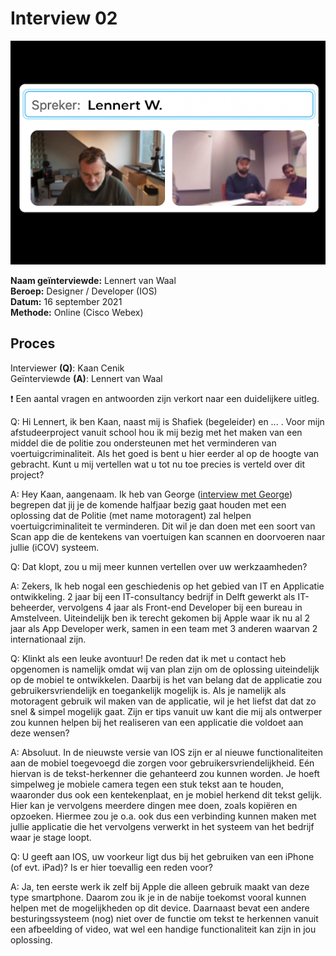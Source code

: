 # Interview 02

![](../../.gitbook/assets/gesprek-Lennert-02.png)

**Naam geïnterviewde:** Lennert van Waal \
**Beroep:** Designer / Developer (IOS) \
**Datum:** 16 september 2021\
**Methode:** Online (Cisco Webex)

## Proces

Interviewer **(Q)**: Kaan Cenik \
Geïnterviewde **(A)**: Lennert van Waal

❗ Een aantal vragen en antwoorden zijn verkort naar een duidelijkere uitleg.

Q: Hi Lennert, ik ben Kaan, naast mij is Shafiek (begeleider) en ... . Voor mijn afstudeerproject vanuit school hou ik mij bezig met het maken van een middel die de politie zou ondersteunen met het verminderen van voertuigcriminaliteit. Als het goed is bent u hier eerder al op de hoogte van gebracht. Kunt u mij vertellen wat u tot nu toe precies is verteld over dit project?

A: Hey Kaan, aangenaam. Ik heb van George ([interview met George](https://www.notion.so/Interview-01-e3217fffff7f4642af884fe446f5a002)) begrepen dat jij je de komende halfjaar bezig gaat houden met een oplossing dat de Politie (met name motoragent) zal helpen voertuigcriminaliteit te verminderen. Dit wil je dan doen met een soort van Scan app die de kentekens van voertuigen kan scannen en doorvoeren naar jullie (iCOV) systeem.

Q: Dat klopt, zou u mij meer kunnen vertellen over uw werkzaamheden?

A: Zekers, Ik heb nogal een geschiedenis op het gebied van IT en Applicatie ontwikkeling. 2 jaar bij een IT-consultancy bedrijf in Delft gewerkt als IT-beheerder, vervolgens 4 jaar als Front-end Developer bij een bureau in Amstelveen. Uiteindelijk ben ik terecht gekomen bij Apple waar ik nu al 2 jaar als App Developer werk, samen in een team met 3 anderen waarvan 2 internationaal zijn.

Q: Klinkt als een leuke avontuur! De reden dat ik met u contact heb opgenomen is namelijk omdat wij van plan zijn om de oplossing uiteindelijk op de mobiel te ontwikkelen. Daarbij is het van belang dat de applicatie zou gebruikersvriendelijk en toegankelijk mogelijk is. Als je namelijk als motoragent gebruik wil maken van de applicatie, wil je het liefst dat dat zo snel & simpel mogelijk gaat. Zijn er tips vanuit uw kant die mij als ontwerper zou kunnen helpen bij het realiseren van een applicatie die voldoet aan deze wensen?

A: Absoluut. In de nieuwste versie van IOS zijn er al nieuwe functionaliteiten aan de mobiel toegevoegd die zorgen voor gebruikersvriendelijkheid. Eén hiervan is de tekst-herkenner die gehanteerd zou kunnen worden. Je hoeft simpelweg je mobiele camera tegen een stuk tekst aan te houden, waaronder dus ook een kentekenplaat, en je mobiel herkend dit tekst gelijk. Hier kan je vervolgens meerdere dingen mee doen, zoals kopiëren en opzoeken. Hiermee zou je o.a. ook dus een verbinding kunnen maken met jullie applicatie die het vervolgens verwerkt in het systeem van het bedrijf waar je stage loopt.

Q: U geeft aan IOS, uw voorkeur ligt dus bij het gebruiken van een iPhone (of evt. iPad)? Is er hier toevallig een reden voor?

A: Ja, ten eerste werk ik zelf bij Apple die alleen gebruik maakt van deze type smartphone. Daarom zou ik je in de nabije toekomst vooral kunnen helpen met de mogelijkheden op dit device. Daarnaast bevat een andere besturingssysteem (nog) niet over de functie om tekst te herkennen vanuit een afbeelding of video, wat wel een handige functionaliteit kan zijn in jou oplossing.
